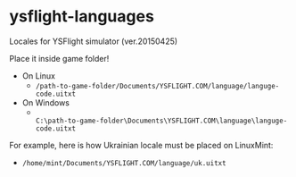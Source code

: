 # ysflight-languages
Locales for YSFlight simulator (ver.20150425)

Place it inside game folder!
* On Linux
  * <code>/path-to-game-folder/Documents/YSFLIGHT.COM/language/languge-code.uitxt</code>
* On Windows
  * <code> C:\path-to-game-folder\Documents\YSFLIGHT.COM\language\languge-code.uitxt</code>

For example, here is how Ukrainian locale must be placed on LinuxMint:
* <code>/home/mint/Documents/YSFLIGHT.COM/language/uk.uitxt</code>
